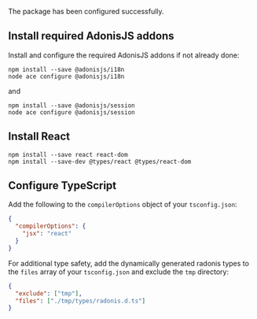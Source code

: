 The package has been configured successfully.

## Install required AdonisJS addons

Install and configure the required AdonisJS addons if not already done:

```console
npm install --save @adonisjs/i18n
node ace configure @adonisjs/i18n
```

and

```console
npm install --save @adonisjs/session
node ace configure @adonisjs/session
```

## Install React

```console
npm install --save react react-dom
npm install --save-dev @types/react @types/react-dom
```

## Configure TypeScript

Add the following to the `compilerOptions` object of your `tsconfig.json`:

```json
{
  "compilerOptions": {
    "jsx": "react"
  }
}
```

For additional type safety, add the dynamically generated radonis types to the `files` array of your `tsconfig.json` and exclude the `tmp` directory:

```json
{
  "exclude": ["tmp"],
  "files": ["./tmp/types/radonis.d.ts"]
}
```
